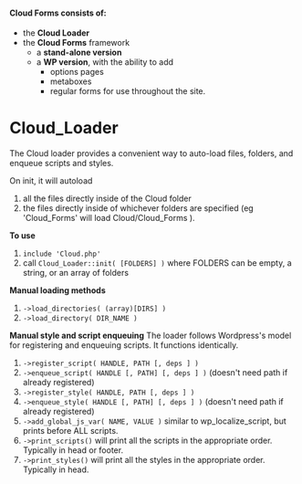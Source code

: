 #### Cloud Forms consists of: 
- the **Cloud Loader**
- the **Cloud Forms** framework
	- a **stand-alone version**
	- a **WP version**, with the ability to add
		- options pages
		- metaboxes
		- regular forms for use throughout the site.

Cloud_Loader
===========
The Cloud loader provides a convenient way to auto-load files, folders, and enqueue scripts and styles. 

On init, it will autoload 

1. all the files directly inside of the Cloud folder
2. the files directly inside of whichever folders are specified (eg 'Cloud_Forms' will load Cloud/Cloud_Forms ). 

**To use**

1. `include 'Cloud.php'`
2. call `Cloud_Loader::init( [FOLDERS] )` where FOLDERS can be empty, a string, or an array of folders

**Manual loading methods**

1. `->load_directories( (array)[DIRS] )`
2. `->load_directory( DIR_NAME )`

**Manual style and script enqueuing**
The loader follows Wordpress's model for registering and enqueuing scripts. It functions identically. 

1. `->register_script( HANDLE, PATH [, deps ] )`
2. `->enqueue_script( HANDLE [, PATH] [, deps ] )` (doesn't need path if already registered)
3. `->register_style( HANDLE, PATH [, deps ] )`
4. `->enqueue_style( HANDLE [, PATH] [, deps ] )` (doesn't need path if already registered) 
5. `->add_global_js_var( NAME, VALUE )` similar to wp_localize_script, but prints before ALL scripts.
6. `->print_scripts()` will print all the scripts in the appropriate order. Typically in head or footer.
7. `->print_styles()` will print all the styles in the appropriate order. Typically in head.
